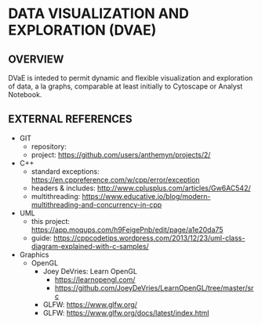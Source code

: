 # DATA VISUALIZATION AND EXPLORATION (DVAE)

## OVERVIEW

DVaE is inteded to permit dynamic and flexible visualization and exploration of data, a la graphs, comparable at least
initially to Cytoscape or Analyst Notebook.

## EXTERNAL REFERENCES

* GIT
	* repository: 
	* project: https://github.com/users/anthemyn/projects/2/
* C++	
	* standard exceptions: https://en.cppreference.com/w/cpp/error/exception
	* headers & includes: http://www.cplusplus.com/articles/Gw6AC542/
	* multithreading: https://www.educative.io/blog/modern-multithreading-and-concurrency-in-cpp
* UML
	* this project: https://app.moqups.com/h9FeigePnb/edit/page/a1e20da75
	* guide: https://cppcodetips.wordpress.com/2013/12/23/uml-class-diagram-explained-with-c-samples/
* Graphics
	* OpenGL
		* Joey DeVries: Learn OpenGL
			*  https://learnopengl.com/
			*  https://github.com/JoeyDeVries/LearnOpenGL/tree/master/src
		* GLFW: https://www.glfw.org/
		* GLFW: https://www.glfw.org/docs/latest/index.html
			
